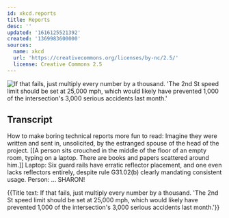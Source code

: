 ```yaml
---
id: xkcd.reports
title: Reports
desc: ''
updated: '1616125521392'
created: '1369983600000'
sources:
  name: xkcd
  url: 'https://creativecommons.org/licenses/by-nc/2.5/'
  license: Creative Commons 2.5
---
```

![If that fails, just multiply every number by a thousand. 'The 2nd St speed limit should be set at 25,000 mph, which would likely have prevented 1,000 of the intersection's 3,000 serious accidents last month.'](https://imgs.xkcd.com/comics/reports.png)

## Transcript
How to make boring technical reports more fun to read: 
Imagine they were written and sent in, unsolicited, by the estranged spouse of the head of the project.
[[A person sits crouched in the middle of the floor of an empty room, typing on a laptop. There are books and papers scattered around him.]]
Laptop: Six guard rails have erratic reflector placement, and one even lacks reflectors entirely, despite rule G31.02(b) clearly mandating consistent usage.
Person: ...
SHARON!


{{Title text: If that fails, just multiply every number by a thousand. 'The 2nd St speed limit should be set at 25,000 mph, which would likely have prevented 1,000 of the intersection's 3,000 serious accidents last month.'}}
